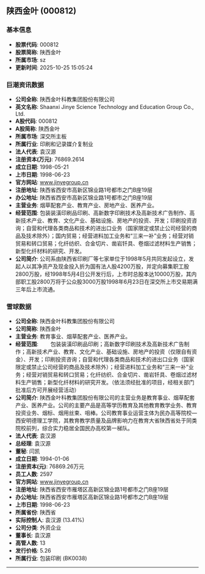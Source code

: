 ## 陕西金叶 (000812)

### 基本信息

- **股票代码**: 000812
- **股票简称**: 陕西金叶
- **所属市场**: sz
- **更新时间**: 2025-10-25 15:05:24

### 巨潮资讯数据

- **公司全称**: 陕西金叶科教集团股份有限公司
- **英文名称**: Shaanxi Jinye Science Technology and Education Group Co., Ltd.
- **A股代码**: 000812
- **A股简称**: 陕西金叶
- **所属市场**: 深交所主板
- **所属行业**: 印刷和记录媒介复制业
- **法人代表**: 袁汉源
- **注册资本(万元)**: 76869.2614
- **成立日期**: 1998-05-21
- **上市日期**: 1998-06-23
- **官方网站**: www.jinyegroup.cn
- **注册地址**: 陕西省西安市高新区锦业路1号都市之门B座19层
- **办公地址**: 陕西省西安市高新区锦业路1号都市之门B座19层
- **主营业务**: 烟草配套产业、教育产业、房地产业、医养产业。
- **经营范围**: 包装装潢印刷品印刷、高新数字印刷技术及高新技术广告制作、高新技术产业、教育、文化产业、基础设施、房地产的投资、开发；印刷投资咨询；自营和代理各类商品和技术的进出口业务（国家限定或禁止公司经营的商品及技术除外）；国内贸易；经营进料加工业务和“三来一补”业务；经营对销贸易和转口贸易；化纤纺织、合金切片、凿岩钎具、卷烟过滤材料生产销售；新型化纤材料的研究、开发。
- **公司简介**: 公司系由陕西省印刷厂等七家单位于1998年5月共同发起设立，发起人以其净资产及现金投入折为国有法人股4200万股，并定向募集职工股2800万股，经1998年5月4日公开发行后，上市时总股本达10000万股，其内部职工股2800万将于公众股3000万股1998年6月23日在深交所上市交易期满三年后上市流通。

### 雪球数据

- **公司全称**: 陕西金叶科教集团股份有限公司
- **公司简称**: 陕西金叶
- **主营业务**: 教育事业、烟草配套产业、医养产业。
- **经营范围**: 　　包装装潢印刷品印刷；高新数字印刷技术及高新技术广告制作；高新技术产业、教育、文化产业、基础设施、房地产的投资（仅限自有资金）、开发；印刷投资咨询；自营和代理各类商品和技术的进出口业务（国家限定或禁止公司经营的商品及技术除外）；经营进料加工业务和“三来一补”业务；经营对销贸易和转口贸易；化纤纺织、合金切片、凿岩钎具、卷烟过滤材料生产销售；新型化纤材料的研究开发。（依法须经批准的项目，经相关部门批准后方可开展经营活动）
- **公司简介**: 陕西金叶科教集团股份有限公司的主营业务是教育事业、烟草配套产业、医养产业。公司的主要产品是高等学历教育及其他教育教学业务、教育投资业务、烟标、烟用丝束、咀棒。公司教育事业运营主体为民办高等院校—西安明德理工学院，其教育教学质量及品牌影响力在教育大省陕西省处于同类院校前列，综合实力稳居全国民办高校第一梯队。
- **法人代表**: 袁汉源
- **总经理**: 袁汉源
- **董秘**: 闫凯
- **成立日期**: 1994-01-06
- **注册资本(元)**: 76869.26万元
- **员工人数**: 2597
- **官方网站**: www.jinyegroup.cn
- **注册地址**: 陕西省西安市雁塔区高新区锦业路1号都市之门B座19层
- **办公地址**: 陕西省西安市雁塔区高新区锦业路1号都市之门B座19层
- **上市日期**: 1998-06-23
- **所属省份**: 陕西省
- **实际控制人**: 袁汉源 (13.41%)
- **公司分类**: 外资企业
- **董事长**: 袁汉源
- **高管人数**: 13
- **发行价格**: 5.26
- **所属行业**: 包装印刷 (BK0038)

---